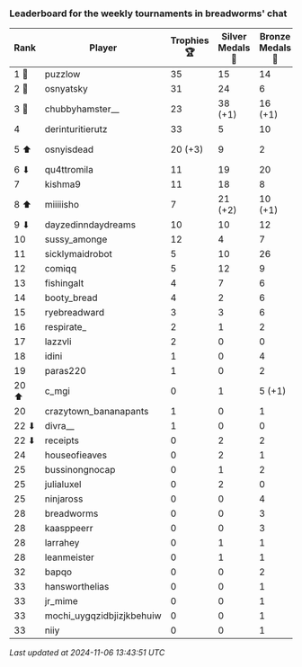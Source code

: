 ### Leaderboard for the weekly tournaments in breadworms' chat
| Rank | Player | Trophies 🏆 | Silver Medals 🥈 | Bronze Medals 🥉 | Points |
|------|--------|-------------|------------------|------------------|--------|
| 1 🥇 | puzzlow | 35 | 15 | 14 | 127.0 |
| 2 🥈 | osnyatsky | 31 | 24 | 6 | 120.0 |
| 3 🥉 | chubbyhamster__ | 23 | 38 (+1) | 16 (+1) | 115.0 (+1.5) |
| 4 | derinturitierutz | 33 | 5 | 10 | 109.0 |
| 5 ⬆| osnyisdead | 20 (+3) | 9 | 2 | 70.0 (+9.0) |
| 6 ⬇| qu4ttromila | 11 | 19 | 20 | 62.0 |
| 7 | kishma9 | 11 | 18 | 8 | 55.0 |
| 8 ⬆| miiiiisho | 7 | 21 (+2) | 10 (+1) | 47.0 (+2.5) |
| 9 ⬇| dayzedinndaydreams | 10 | 10 | 12 | 46.0 |
| 10 | sussy_amonge | 12 | 4 | 7 | 43.5 |
| 11 | sicklymaidrobot | 5 | 10 | 26 | 38.0 |
| 12 | comiqq | 5 | 12 | 9 | 31.5 |
| 13 | fishingalt | 4 | 7 | 6 | 22.0 |
| 14 | booty_bread | 4 | 2 | 6 | 17.0 |
| 15 | ryebreadward | 3 | 3 | 6 | 15.0 |
| 16 | respirate_ | 2 | 1 | 2 | 8.0 |
| 17 | lazzvli | 2 | 0 | 0 | 6.0 |
| 18 | idini | 1 | 0 | 4 | 5.0 |
| 19 | paras220 | 1 | 0 | 2 | 4.0 |
| 20 ⬆| c_mgi | 0 | 1 | 5 (+1) | 3.5 (+0.5) |
| 20 | crazytown_bananapants | 1 | 0 | 1 | 3.5 |
| 22 ⬇| divra__ | 1 | 0 | 0 | 3.0 |
| 22 ⬇| receipts | 0 | 2 | 2 | 3.0 |
| 24 | houseofieaves | 0 | 2 | 1 | 2.5 |
| 25 | bussinongnocap | 0 | 1 | 2 | 2.0 |
| 25 | julialuxel | 0 | 2 | 0 | 2.0 |
| 25 | ninjaross | 0 | 0 | 4 | 2.0 |
| 28 | breadworms | 0 | 0 | 3 | 1.5 |
| 28 | kaasppeerr | 0 | 0 | 3 | 1.5 |
| 28 | larrahey | 0 | 1 | 1 | 1.5 |
| 28 | leanmeister | 0 | 1 | 1 | 1.5 |
| 32 | bapqo | 0 | 0 | 2 | 1.0 |
| 33 | hansworthelias | 0 | 0 | 1 | 0.5 |
| 33 | jr_mime | 0 | 0 | 1 | 0.5 |
| 33 | mochi_uygqzidbjizjkbehuiw | 0 | 0 | 1 | 0.5 |
| 33 | niiy | 0 | 0 | 1 | 0.5 |

_Last updated at 2024-11-06 13:43:51 UTC_